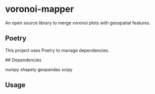 # voronoi-mapper

An open source library to merge voronoi plots with geospatial features.

## Poetry

This project uses Poetry to manage dependencies.

## Dependencies

numpy
shapely
geopandas
scipy


## Usage

